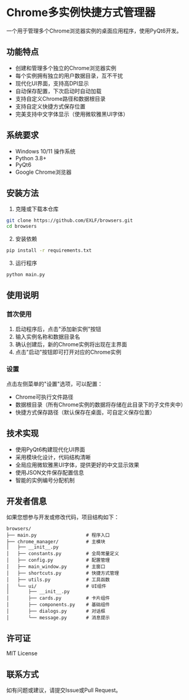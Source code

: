 # Chrome多实例快捷方式管理器

一个用于管理多个Chrome浏览器实例的桌面应用程序，使用PyQt6开发。

## 功能特点

- 创建和管理多个独立的Chrome浏览器实例
- 每个实例拥有独立的用户数据目录，互不干扰
- 现代化UI界面，支持高DPI显示
- 自动保存配置，下次启动时自动加载
- 支持自定义Chrome路径和数据根目录
- 支持自定义快捷方式保存位置
- 完美支持中文字体显示（使用微软雅黑UI字体）

## 系统要求

- Windows 10/11 操作系统
- Python 3.8+
- PyQt6
- Google Chrome浏览器

## 安装方法

1. 克隆或下载本仓库
```bash
git clone https://github.com/EXLF/browsers.git
cd browsers
```

2. 安装依赖
```bash
pip install -r requirements.txt
```

3. 运行程序
```bash
python main.py
```

## 使用说明

### 首次使用

1. 启动程序后，点击"添加新实例"按钮
2. 输入实例名称和数据目录名
3. 确认创建后，新的Chrome实例将出现在主界面
4. 点击"启动"按钮即可打开对应的Chrome实例

### 设置

点击左侧菜单的"设置"选项，可以配置：

- Chrome可执行文件路径
- 数据根目录（所有Chrome实例的数据将存储在此目录下的子文件夹中）
- 快捷方式保存路径（默认保存在桌面，可自定义保存位置）

## 技术实现

- 使用PyQt6构建现代化UI界面
- 采用模块化设计，代码结构清晰
- 全局应用微软雅黑UI字体，提供更好的中文显示效果
- 使用JSON文件保存配置信息
- 智能的实例编号分配机制

## 开发者信息

如果您想参与开发或修改代码，项目结构如下：

```
browsers/
├── main.py                  # 程序入口
├── chrome_manager/          # 主模块
│   ├── __init__.py
│   ├── constants.py         # 全局常量定义
│   ├── config.py            # 配置管理
│   ├── main_window.py       # 主窗口
│   ├── shortcuts.py         # 快捷方式管理
│   ├── utils.py             # 工具函数
│   └── ui/                  # UI组件
│       ├── __init__.py
│       ├── cards.py         # 卡片组件
│       ├── components.py    # 基础组件
│       ├── dialogs.py       # 对话框
│       └── message.py       # 消息提示
```

## 许可证

MIT License

## 联系方式

如有问题或建议，请提交Issue或Pull Request。 